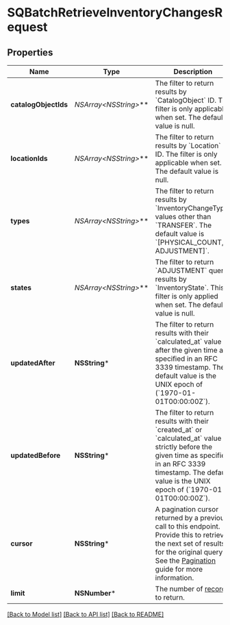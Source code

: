 # SQBatchRetrieveInventoryChangesRequest

## Properties
Name | Type | Description | Notes
------------ | ------------- | ------------- | -------------
**catalogObjectIds** | **NSArray&lt;NSString*&gt;*** | The filter to return results by &#x60;CatalogObject&#x60; ID. The filter is only applicable when set. The default value is null. | [optional] 
**locationIds** | **NSArray&lt;NSString*&gt;*** | The filter to return results by &#x60;Location&#x60; ID. The filter is only applicable when set. The default value is null. | [optional] 
**types** | **NSArray&lt;NSString*&gt;*** | The filter to return results by &#x60;InventoryChangeType&#x60; values other than &#x60;TRANSFER&#x60;. The default value is &#x60;[PHYSICAL_COUNT, ADJUSTMENT]&#x60;. | [optional] 
**states** | **NSArray&lt;NSString*&gt;*** | The filter to return &#x60;ADJUSTMENT&#x60; query results by &#x60;InventoryState&#x60;. This filter is only applied when set. The default value is null. | [optional] 
**updatedAfter** | **NSString*** | The filter to return results with their &#x60;calculated_at&#x60; value after the given time as specified in an RFC 3339 timestamp. The default value is the UNIX epoch of (&#x60;1970-01-01T00:00:00Z&#x60;). | [optional] 
**updatedBefore** | **NSString*** | The filter to return results with their &#x60;created_at&#x60; or &#x60;calculated_at&#x60; value strictly before the given time as specified in an RFC 3339 timestamp. The default value is the UNIX epoch of (&#x60;1970-01-01T00:00:00Z&#x60;). | [optional] 
**cursor** | **NSString*** | A pagination cursor returned by a previous call to this endpoint. Provide this to retrieve the next set of results for the original query.  See the [Pagination](https://developer.squareup.com/docs/working-with-apis/pagination) guide for more information. | [optional] 
**limit** | **NSNumber*** | The number of [records](https://developer.squareup.com/reference/square_2023-10-18/objects/InventoryChange) to return. | [optional] 

[[Back to Model list]](../README.md#documentation-for-models) [[Back to API list]](../README.md#documentation-for-api-endpoints) [[Back to README]](../README.md)


